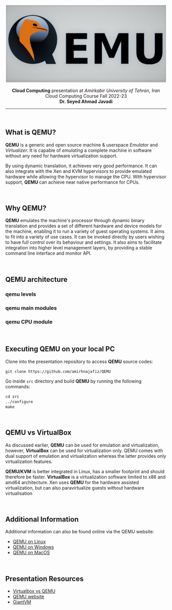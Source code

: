 <p align="center">
  <img src="assets/readme/logo.jpg" alt="logo" width="500" />
</p>

<p align="center">
  <b>Cloud Computing</b> presentation at <i>Amirkabir University of Tehran, Iran</i><br />
  Cloud Computing Course Fall 2022-23<br />
  <b>Dr. Seyed Ahmad Javadi</b>
</p>

___

<br />

## What is QEMU?

**QEMU** is a generic and open source machine & userspace _Emulator_ and _Virtualizer_. 
It is capable of _emulating_ a complete machine in software without any
need for hardware virtualization support. 

By using dynamic translation, it achieves very good performance. It can also integrate with 
the Xen and KVM hypervisors to provide emulated hardware while allowing the hypervisor to manage the CPU. 
With hypervisor support, **QEMU** can achieve near native performance for CPUs.

<br />

## Why QEMU?

**QEMU** emulates the machine's processor through dynamic binary translation and provides a set of
different hardware and device models for the machine, enabling it to run a variety of guest operating systems.
It aims to fit into a variety of use cases. It can be invoked directly by users wishing to have full control over its behaviour and settings.
It also aims to facilitate integration into higher level management layers, by providing a stable command line interface and monitor API.

<br />

## QEMU architecture

### qemu levels

### qemu main modules

### qemu CPU module

<br />

## Executing QEMU on your local PC

Clone into the presentation repository to access **QEMU** source codes:

```shell
git clone https://github.com/amirhnajafiz/QEMU
```

Go inside ```src``` directory and build **QEMU** by running the following commands:

```shell
cd src
../configure
make
```

<br />

## QEMU vs VirtualBox

As discussed earlier, **QEMU** can be used for emulation and virtualization, however, **VirtualBox** can be used for virtualization only. QEMU comes with dual support of emulation and virtualization whereas the latter provides only virtualization features.

**QEMU/KVM** is better integrated in Linux, has a smaller footprint and should therefore be faster. **VirtualBox** is a virtualization software limited to x86 and amd64 architecture. Xen uses **QEMU** for the hardware assisted virtualization, but can also paravirtualize guests without hardware virtualisation

<br />

## Additional Information

Additional information can also be found online via the QEMU website:

- [QEMU on Linux](https://www.qemu.org/download/#linux)
- [QEMU on Windows](https://www.qemu.org/download/#windows)
- [QEMU on MacOS](https://www.qemu.org/download/#macos)

<br />

## Presentation Resources

- [Virtualbox vs QEMU](https://linuxhint.com/qemu-vs-virtualbox/#:~:text=Key%20Differences%20between%20QEMU%20and,latter%20provides%20only%20virtualization%20features.)
- [QEMU website](https://www.qemu.org/)
- [GiantVM](https://github.com/GiantVM/QEMU)
